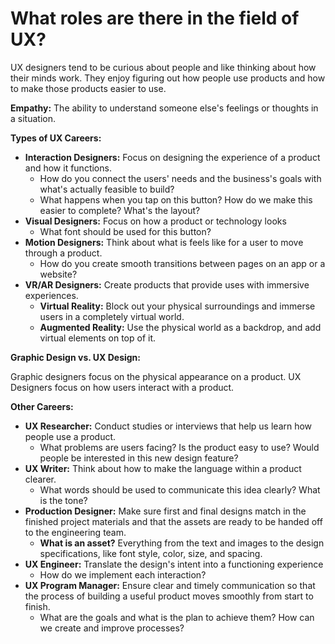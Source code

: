 # What roles are there in the field of UX?

UX designers tend to be curious about people and like thinking about how their minds work. They enjoy figuring out how people use products and how to make those products easier to use.

**Empathy:** The ability to understand someone else's feelings or thoughts in a situation.



**Types of UX Careers:**

 - **Interaction Designers:** Focus on designing the experience of a product and how it functions. 
    - How do you connect the users' needs and the business's goals with what's actually feasible to build?
    - What happens when you tap on this button? How do we make this easier to complete? What's the layout?
 - **Visual Designers:** Focus on how a product or technology looks
    - What font should be used for this button?
 - **Motion Designers:** Think about what is feels like for a user to move through a product. 
    - How do you create smooth transitions between pages on an app or a website?
 - **VR/AR Designers:** Create products that provide uses with immersive experiences.
    - **Virtual Reality:** Block out your physical surroundings and immerse users in a completely virtual world.
    - **Augmented Reality:** Use the physical world as a backdrop, and add virtual elements on top of it.



**Graphic Design vs. UX Design:**

Graphic designers focus on the physical appearance on a product. UX Designers focus on how users interact with a product.



**Other Careers:**

 - **UX Researcher:** Conduct studies or interviews that help us learn how people use a product.
    - What problems are users facing? Is the product easy to use? Would people be interested in this new design feature?
 - **UX Writer:** Think about how to make the language within a product clearer.
    - What words should be used to communicate this idea clearly? What is the tone?
 - **Production Designer:** Make sure first and final designs match in the finished project materials and that the assets are ready to be handed off to the engineering team.
    - **What is an asset?** Everything from the text and images to the design specifications, like font style, color, size, and spacing.
 - **UX Engineer:** Translate the design's intent into a functioning experience
    - How do we implement each interaction? 
 - **UX Program Manager:** Ensure clear and timely communication so that the process of building a useful product moves smoothly from start to finish.
    - What are the goals and what is the plan to achieve them? How can we create and improve processes?